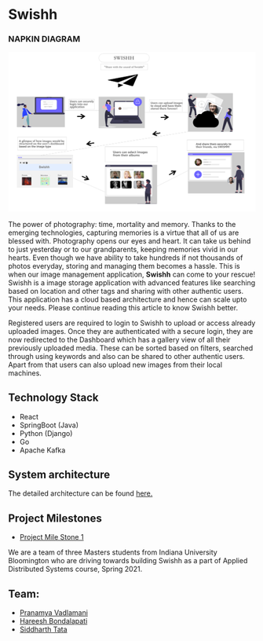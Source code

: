 # Swishh


###                                    NAPKIN DIAGRAM
![alt text](https://github.com/airavata-courses/Swishh/blob/master/Images/Milestone1/Napkin%20Diagram.png)


The power of photography: time, mortality and memory. Thanks to the emerging technologies, capturing memories is a virtue that all of us are blessed with. Photography opens our eyes and heart. It can take us behind to just yesterday or to our grandparents, keeping memories vivid in our hearts. 
Even though we have ability to take hundreds if not thousands of photos everyday, storing and managing them becomes a hassle. This is when our image management application, **Swishh** can come to your rescue! Swishh is a image storage application with advanced features like searching based on location and other tags and sharing with other authentic users. This application has a cloud based architecture and hence can scale upto your needs. 
Please continue reading this article to know Swishh better. 

Registered users are required to login to Swishh to upload or access already uploaded images. Once they are authenticated with a secure login, they are now redirected to the Dashboard which has a gallery view of all their previously uploaded media. These can be sorted based on filters, searched through using keywords and also can be shared to other authentic users. Apart from that users can also upload new images from their local machines. 

## Technology Stack

* React
* SpringBoot (Java)
* Python (Django)
* Go
* Apache Kafka

## System architecture

The detailed architecture can be found [here.](https://github.com/airavata-courses/Swishh/blob/master/Images/Milestone1/SwishhArchitecture.jpg) 

## Project Milestones

* [Project Mile Stone 1](https://github.com/airavata-courses/Swishh/wiki/MileStone-1)


We are a team of three Masters students from Indiana University Bloomington who are driving towards building Swishh as a part of Applied Distributed Systems course, Spring 2021. 

## Team:
* [Pranamya Vadlamani](https://www.linkedin.com/in/pvadlamani1/) 
* [Hareesh Bondalapati](https://www.linkedin.com/in/bondalapatihareesh/)
* [Siddharth Tata](https://www.linkedin.com/in/siddharth-tata-450117131/)


